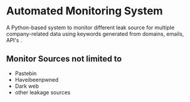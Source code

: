 # Automated Monitoring System

A Python-based system to monitor different leak source for multiple company-related data using keywords generated from domains, emails, API's .

## Monitor Sources not limited to

- Pastebin
- Haveibeenpwned
- Dark web
- other leakage sources
